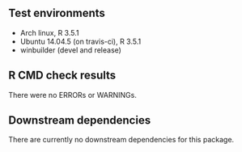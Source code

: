 ## Test environments

* Arch linux, R 3.5.1
* Ubuntu 14.04.5 (on travis-ci), R 3.5.1
* winbuilder (devel and release)

## R CMD check results

There were no ERRORs or WARNINGs.

## Downstream dependencies

There are currently no downstream dependencies for this package.
